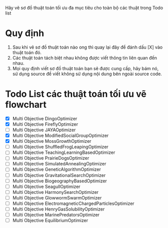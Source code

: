 Hãy vẽ sơ đồ thuật toán tối ưu đa mục tiêu cho toàn bộ các thuật trong Todo list

# Quy định 
1. Sau khi vẽ sơ đồ thuật toán nào  ong thì quay lại đây để đánh dấu [X] vào thuật toán đó.
2. Các thuật toán tách biệt nhau không được viết thông tin liên quan đến nhau. 
3. Mọi quy định viết sơ đồ thuật toán bạn sẽ được cung cấp, hãy bám nó, sử dụng source để viết không sử dụng nội dung bên ngoài source code. 

# Todo List các thuật toán tối ưu vẽ flowchart
- [X] Multi Objective DingoOptimizer
- [X] Multi Objective FireflyOptimizer
- [ ] Multi Objective JAYAOptimizer
- [X] Multi Objective ModifiedSocialGroupOptimizer
- [X] Multi Objective MossGrowthOptimizer
- [ ] Multi Objective ShuffledFrogLeapingOptimizer
- [ ] Multi Objective TeachingLearningBasedOptimizer
- [ ] Multi Objective PrairieDogsOptimizer
- [ ] Multi Objective SimulatedAnnealingOptimizer
- [ ] Multi Objective GeneticAlgorithmOptimizer
- [ ] Multi Objective GravitationalSearchOptimizer
- [ ] Multi Objective BiogeographyBasedOptimizer
- [ ] Multi Objective SeagullOptimizer
- [ ] Multi Objective HarmonySearchOptimizer
- [ ] Multi Objective GlowwormSwarmOptimizer
- [ ] Multi Objective ElectromagneticChargedParticlesOptimizer
- [ ] Multi Objective HenryGasSolubilityOptimizer
- [ ] Multi Objective MarinePredatorsOptimizer
- [ ] Multi Objective EquilibriumOptimizer
